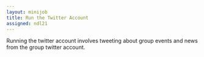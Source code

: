 ```yaml
---
layout: minijob
title: Run the Twitter Account
assigned: ndl21
---
```


Running the twitter account involves tweeting about group events and news from the group twitter account.
